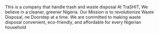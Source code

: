 This is a company that 
handle trash and waste disposal
 At TraSHIT, We believe in a cleaner,
greener Nigeria.
Our Mission is to revolutionize
Waste Disposal, ne Doorstep at a
time.
We are committed to making waste
disposal convenient, eco-friendly,
and affordable for every Nigerian   
household
